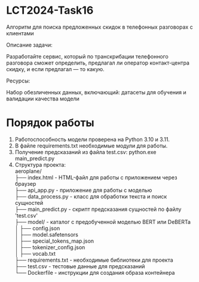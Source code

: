 # LCT2024-Task16 
Алгоритм для поиска предложенных скидок в телефонных разговорах с клиентами

Описание задачи: 

Разработайте сервис, который по транскрибации телефонного разговора сможет определить, предлагал ли оператор контакт-центра скидку, и если предлагал — то какую.

Ресурсы: 

Набор обезличенных данных, включающий: датасеты для обучения и валидации качества модели

# Порядок работы

1. Работоспособность модели проверена на Python 3.10 и 3.11.  
2. В файле requirements.txt необходимые модули для работы.  
3. Получение предсказаний из файла test.csv: python.exe main_predict.py  
4. Структура проекта:  
aeroplane/  
├── index.html       - HTML-файл для работы с приложением через браузер  
├── api_app.py       - приложение для работы с моделью  
├── data_process.py  - класс для обработки текста и поиск сущностей  
├── main_predict.py  - скрипт предсказания сущностей по файлу 'test.csv'  
├── model/           - каталог с предобученной моделью BERT или DeBERTa  
│   ├── config.json  
│   ├── model.safetensors  
│   ├── special_tokens_map.json  
│   ├── tokenizer_config.json  
│   ├── vocab.txt  
├── requirements.txt - необходимые библиотеки для проекта  
├── test.csv         - тестовые данные для предсказаний  
└── Dockerfile       - инструкции для создания образа контейнера  

